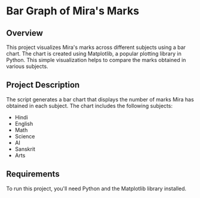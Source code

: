 # Bar Graph of Mira's Marks

## Overview

This project visualizes Mira's marks across different subjects using a bar chart. The chart is created using Matplotlib, a popular plotting library in Python.
This simple visualization helps to compare the marks obtained in various subjects.

## Project Description

The script generates a bar chart that displays the number of marks Mira has obtained in each subject. The chart includes the following subjects:
- Hindi
- English
- Math
- Science
- AI
- Sanskrit
- Arts

## Requirements

To run this project, you'll need Python and the Matplotlib library installed.

